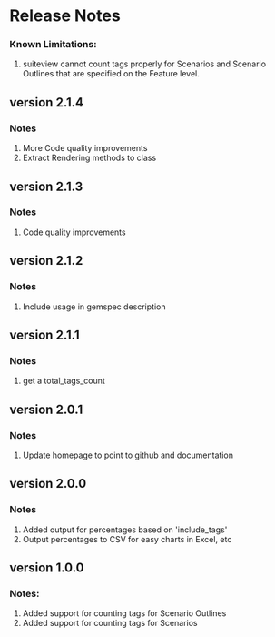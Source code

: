 # Release Notes

### Known Limitations:

1. suiteview cannot count tags properly for Scenarios and Scenario Outlines that are specified on the Feature level.

## version 2.1.4

### Notes

1. More Code quality improvements
2. Extract Rendering methods to class

## version 2.1.3

### Notes

1. Code quality improvements

## version 2.1.2

### Notes

1. Include usage in gemspec description

## version 2.1.1

### Notes

1. get a total_tags_count

## version 2.0.1

### Notes

1. Update homepage to point to github and documentation

## version 2.0.0

### Notes

1. Added output for percentages based on 'include_tags'
2. Output percentages to CSV for easy charts in Excel, etc

## version 1.0.0

### Notes:

1. Added support for counting tags for Scenario Outlines
2. Added support for counting tags for Scenarios


